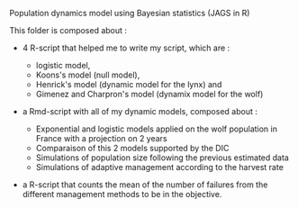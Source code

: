 Population dynamics model using Bayesian statistics (JAGS in R)

This folder is composed about :

- 4 R-script that helped me to write my script, which are :
    - logistic model,
    - Koons's model (null model),
    - Henrick's model (dynamic model for the lynx) and
    - Gimenez and Charpron's model (dynamix model for the wolf)
      
- a Rmd-script with all of my dynamic models, composed about :
    - Exponential and logistic models applied on the wolf population in France with a projection on 2 years
    - Comparaison of this 2 models supported by the DIC
    - Simulations of population size following the previous estimated data
    - Simulations of adaptive management according to the harvest rate

- a R-script that counts the mean of the number of failures from the different management methods to be in the objective.
